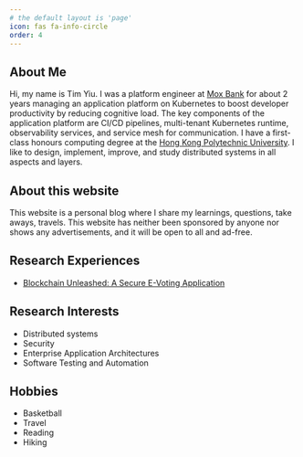 ```yaml
---
# the default layout is 'page'
icon: fas fa-info-circle
order: 4
---
```


## About Me

Hi, my name is Tim Yiu. I was a platform engineer at [Mox Bank](https://mox.com) for about 2 years managing an application platform on Kubernetes to boost developer productivity by reducing cognitive load. The key components of the application platform are CI/CD pipelines, multi-tenant Kubernetes runtime, observability services, and service mesh for communication. I have a first-class honours computing degree at the [Hong Kong Polytechnic University](https://www.polyu.edu.hk/comp/). I like to design, implement, improve, and study distributed systems in all aspects and layers.

## About this website

This website is a personal blog where I share my learnings, questions, take aways, travels. This website has neither been sponsored by anyone nor shows any advertisements, and it will be open to all and ad-free.

## Research Experiences

- [Blockchain Unleashed: A Secure E-Voting Application](https://github.com/timyiu478/e-voting/blob/main/final_report.pdf)

## Research Interests

- Distributed systems
- Security
- Enterprise Application Architectures
- Software Testing and Automation

## Hobbies

- Basketball
- Travel
- Reading
- Hiking
